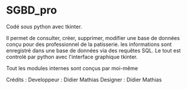 # SGBD_pro
Codé sous python avec tkinter.

Il permet de consulter, créer, supprimer, modifier une base de données conçu pour des professionnel de la patisserie.
les informations sont enregistré dans une base de données via des requêtes SQL.
Le tout est controlé par python avec l'interface graphique tkinter.

Tout les modules internes sont conçus par moi-même

Crédits :
Developpeur : Didier Mathias
Designer : Didier Mathias
